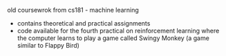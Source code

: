 old coursewrok from cs181 - machine learning
- contains theoretical and practical assignments
- code available for the fourth practical on reinforcement learning where the computer learns to play a game called Swingy Monkey (a game similar to Flappy Bird)
